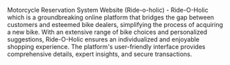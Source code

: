 Motorcycle Reservation System Website (Ride-o-holic) - 
Ride-O-Holic which is a groundbreaking online platform that bridges the gap between 
customers and esteemed bike dealers, simplifying the process of acquiring a new bike. 
With an extensive range of bike choices and personalized suggestions, Ride-O-Holic 
ensures an individualized and enjoyable shopping experience. The platform's user-friendly 
interface provides comprehensive details, expert insights, and secure transactions.
